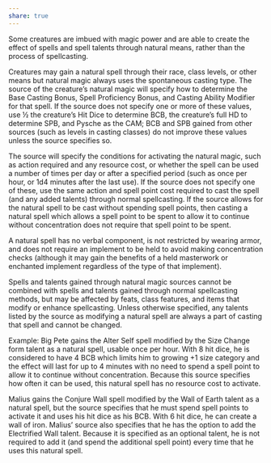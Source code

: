 ```yaml
---
share: true
---
```

Some creatures are imbued with magic power and are able to create the effect of spells and spell talents through natural means, rather than the process of spellcasting.

Creatures may gain a natural spell through their race, class levels, or other means but natural magic always uses the spontaneous casting type. The source of the creature’s natural magic will specify how to determine the Base Casting Bonus, Spell Proficiency Bonus, and Casting Ability Modifier for that spell. If the source does not specify one or more of these values, use ½ the creature’s Hit Dice to determine BCB, the creature’s full HD to determine SPB, and Pysche as the CAM; BCB and SPB gained from other sources (such as levels in casting classes) do not improve these values unless the source specifies so.

The source will specify the conditions for activating the natural magic, such as action required and any resource cost, or whether the spell can be used a number of times per day or after a specified period (such as once per hour, or 1d4 minutes after the last use). If the source does not specify one of these, use the same action and spell point cost required to cast the spell (and any added talents) through normal spellcasting. If the source allows for the natural spell to be cast without spending spell points, then casting a natural spell which allows a spell point to be spent to allow it to continue without concentration does not require that spell point to be spent.

A natural spell has no verbal component, is not restricted by wearing armor, and does not require an implement to be held to avoid making concentration checks (although it may gain the benefits of a held masterwork or enchanted implement regardless of the type of that implement).

Spells and talents gained through natural magic sources cannot be combined with spells and talents gained through normal spellcasting methods, but may be affected by feats, class features, and items that modify or enhance spellcasting. Unless otherwise specified, any talents listed by the source as modifying a natural spell are always a part of casting that spell and cannot be changed.

Example: Big Pete gains the Alter Self spell modified by the Size Change form talent as a natural spell, usable once per hour. With 8 hit dice, he is considered to have 4 BCB which limits him to growing +1 size category and the effect will last for up to 4 minutes with no need to spend a spell point to allow it to continue without concentration. Because this source specifies how often it can be used, this natural spell has no resource cost to activate.

Malius gains the Conjure Wall spell modified by the Wall of Earth talent as a natural spell, but the source specifies that he must spend spell points to activate it and uses his hit dice as his BCB. With 6 hit dice, he can create a wall of iron. Malius’ source also specifies that he has the option to add the Electrified Wall talent. Because it is specified as an optional talent, he is not required to add it (and spend the additional spell point) every time that he uses this natural spell.